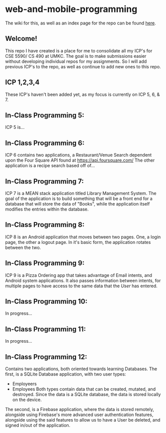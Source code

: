 # web-and-mobile-programming
The wiki for this, as well as an index page for the repo can be found [here](https://github.com/c-swa/web-and-mobile-programming/wiki).

## Welcome!

This repo I have created is a place for me to consolidate all my ICP's for CSE 5590/ CS 490 at UMKC. 
The goal is to make submissions easier without developing individual repos for my assignments. So I will add previous ICP's to
the repo, as well as continue to add new ones to this repo. 

## ICP 1,2,3,4

These ICP's haven't been added yet, as my focus is currently on ICP 5, 6, & 7. 

## In-Class Programming 5:

ICP 5 is...

## In-Class Programming 6:

ICP 6 contains two applications, a Restaurant/Venue Search dependent upon the Four Square API found at https://api.foursquare.com/
The other application is a recipe search based off of...

## In-Class Programming 7:
 ICP 7 is a MEAN stack application titled Library Management System. The goal of the application is to build something that will be a front end for a database that will store the data of "Books", while the application itself modifies the entries within the database.
 
 ## In-Class Programming 8:
 ICP 8 is an Android application that moves between two pages. One, a login page, the other a logout page. In it's basic form, the application rotates between the two. 
 
 ## In-Class Programming 9:
 ICP 9 is a Pizza Ordering app that takes advantage of Email intents, and Android system applications. It also passes information between intents, for multiple pages to have access to the same data that the _User_ has entered.
 ## In-Class Programming 10:
 In progress...
 
 ## In-Class Programming 11:
 In progress...
 
 ## In-Class Programming 12:
 Contains two applications, both oriented towards learning Databases. The first, is a SQLite Database application, with two user types:
 - Employeers
 - Employees
 Both types contain data that can be created, mutated, and destroyed. Since the data is a SQLite database, the data is stored locally on the device.
 
 The second, is a Firebase application, where the data is stored remotely, alongside using Firebase's more advanced user authentication features, alongside using the said features to allow us to have a User be deleted, and signed in/out of the application. 
